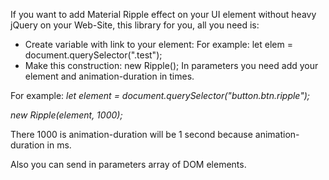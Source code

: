 If you want to add Material Ripple effect on your UI element without heavy jQuery on your Web-Site, this library for you, all you need is:
* Create variable with link to your element:
For example:
let elem = document.querySelector(".test");
* Make this construction:
new Ripple();
In parameters you need add your element and animation-duration in times.

For example:
*let element = document.querySelector("button.btn.ripple");*

*new Ripple(element, 1000);*

There 1000 is animation-duration will be 1 second because animation-duration in ms.

Also you can send in parameters array of DOM elements.

